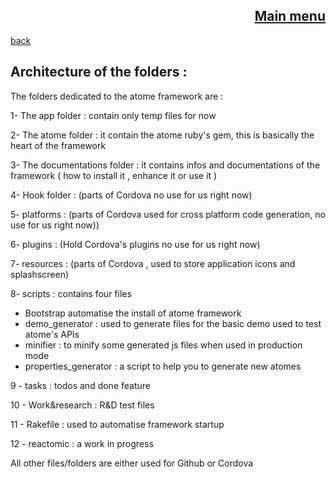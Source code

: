 <span align="right">

[Main menu](../atome.md)
-
</span>
<span align="left">

[back](./what_is_it.md)

</span>

Architecture of the folders :
-

The folders dedicated to the atome framework are :

1- The app folder : contain only temp files for now

2- The atome folder : it contain the atome ruby's gem, this is basically the heart of the framework

3- The documentations folder : it contains infos and documentations of the framework ( how to install it , enhance it or use it )

4- Hook folder : (parts of Cordova no use for us right now)

5- platforms : (parts of Cordova used for cross platform code generation, no use for us right now))

6- plugins : (Hold Cordova's plugins no use for us right now)

7- resources : (parts of Cordova , used to store application icons and splashscreen)

8- scripts :  contains four files
- Bootstrap automatise the install of atome framework
- demo_generator : used to generate files for the basic demo used to test atome's APIs
- minifier : to minify some generated js files when used in production mode
- properties_generator : a script to help you to generate new atomes

9 - tasks : todos and done feature

10 - Work&research : R&D test files

11 - Rakefile :  used to automatise framework startup

12 - reactomic : a work in progress 

All other files/folders are either used for Github or Cordova


